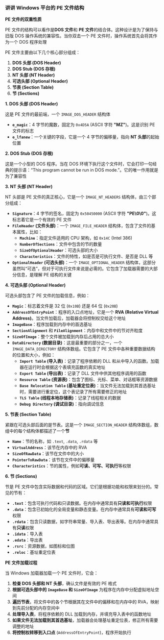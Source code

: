 ### 讲讲 Windows 平台的 PE 文件结构

**PE 文件的双重性质**

PE 文件的结构可以看作是**DOS 文件**和 **PE 文件**的结合体。这种设计是为了保持与旧版 DOS 操作系统的兼容性。当你双击一个 PE 文件时，操作系统首先会将其作为一个 DOS 程序处理

PE 文件主要由以下几个核心部分组成：

1. **DOS 头部 (DOS Header)**
2. **DOS Stub (DOS 存根)**
3. **NT 头部 (NT Header)**
4. **可选头部 (Optional Header)**
5. **节表 (Section Table)**
6. **节 (Sections)**

**1. DOS 头部 (DOS Header)**

这是 PE 文件的最前端，一个 `IMAGE_DOS_HEADER` 结构体

- **`e_magic`**：4 字节的魔数，固定为 `0x4D5A` (ASCII 字符 **"MZ"**)。这是识别 PE 文件的标志
- **`e_lfanew`**：一个关键的字段，它是一个 4 字节的偏移量，指向 **NT 头部**的起始位置

**2. DOS Stub (DOS 存根)**

这是一个小型的 DOS 程序。当在 DOS 环境下执行这个文件时，它会打印一句经典的提示语：“This program cannot be run in DOS mode.”。它的唯一作用就是为了兼容性

**3. NT 头部 (NT Header)**

NT 头部是 PE 文件的真正核心，它是一个 `IMAGE_NT_HEADERS` 结构体，由三个部分组成：

- **`Signature`**：4 字节的签名，固定为 `0x50450000` (ASCII 字符 **"PE\0\0"**)。这标志着它是一个有效的 PE 文件
- **`FileHeader` (文件头部)**：一个 `IMAGE_FILE_HEADER` 结构体，包含了文件的基本属性，比如：
  - **`Machine`**：指定文件适用的 CPU 架构，如 `0x14C` (Intel 386)
  - **`NumberOfSections`**：文件中包含的节的数量
  - **`SizeOfOptionalHeader`**：可选头部的大小
  - **`Characteristics`**：文件的特性，如是否是可执行文件、是否是 DLL 等
- **`OptionalHeader` (可选头部)**：一个 `IMAGE_OPTIONAL_HEADER` 结构体，这部分虽然叫“可选”，但对于可执行文件来说是必需的。它包含了加载器需要的大部分信息，是理解 PE 结构的关键

**4. 可选头部 (Optional Header)**

可选头部包含了 PE 文件的加载信息，例如：

- **`Magic`**：标志着文件是 32 位 (`0x10B`) 还是 64 位 (`0x20B`)
- **`AddressOfEntryPoint`**：程序的入口点地址，它是一个 **RVA (Relative Virtual Address)**。当文件加载后，加载器会将控制权交给这个地址
- **`ImageBase`**：程序加载到内存中的首选基址
- **`SectionAlignment`** 和 **`FileAlignment`**：内存中和文件中的节对齐粒度
- **`SizeOfImage`**：整个文件被加载到内存后占用的总大小
- **`DataDirectory` (数据目录)**：这是最重要的部分之一，一个 `IMAGE_DATA_DIRECTORY` 结构体数组。它包含了 PE 文件中各种重要数据结构的位置和大小，例如：
  - **`Import Table` (导入表)**：记录了程序依赖的 DLL 和从中导入的函数。加载器在运行时会根据这个表填充函数的真实地址
  - **`Export Table` (导出表)**：记录了 DLL 文件中供其他程序调用的函数
  - **`Resource Table` (资源表)**：包含了图标、光标、菜单、对话框等资源数据
  - **`Base Relocation Table` (基址重定位表)**：当文件无法加载到其首选基址时，需要进行重定位，这个表记录了所有需要修正的地址
  - **`TLS Table` (线程本地存储表)**：记录了线程相关的数据
  - **`Debug Directory` (调试目录)**：指向调试信息

**5. 节表 (Section Table)**

紧跟在可选头部后面的是节表。这是一个 `IMAGE_SECTION_HEADER` 结构体数组，数组中的每个结构体都描述了一个**节**

- **`Name`**：节的名称，如 `.text`, `.data`, `.rdata` 等
- **`VirtualAddress`**：该节在内存中的 RVA
- **`SizeOfRawData`**：该节在文件中的大小
- **`PointerToRawData`**：该节在文件中的偏移量
- **`Characteristics`**：节的属性，例如**可读、可写、可执行**等权限

**6. 节 (Sections)**

节是 PE 文件中包含实际数据和代码的区域。它们是根据功能和权限来划分的。常见的节有：

- **`.text`**：包含可执行代码和只读数据。在内存中通常具有**只读和可执行**权限
- **`.data`**：包含已初始化的全局变量和静态变量。在内存中通常具有**可读和可写**权限
- **`.rdata`**：包含只读数据，如字符串常量、导入表、导出表等。在内存中通常具有**只读**权限
- **`.idata`**：导入表
- **`.edata`**：导出表
- **`.rsrc`**：资源数据，如图标和位图
- **`.reloc`**：基址重定位表

**PE 文件加载过程**

当 Windows 加载器加载一个 PE 文件时，它会：

1. **检查 DOS 头部和 NT 头部**，确认文件是有效的 PE 格式
2. **根据可选头部中的 `ImageBase` 和 `SizeOfImage`** 为程序在内存中分配虚拟地址空间
3. **遍历节表**，将文件中的各个节根据其在文件中的偏移和在内存中的 RVA，映射到先前分配的内存空间中
4. **处理导入表**，将程序依赖的 DLL 加载到内存，并填充导入表中的函数地址
5. **如果文件无法加载到其首选基址**，加载器会处理基址重定位表，修正所有需要调整的地址
6. **将控制权转移到入口点** (`AddressOfEntryPoint`)，程序开始执行